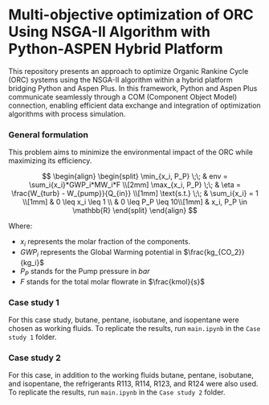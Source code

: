 # Multi-objective optimization of ORC Using NSGA-II Algorithm with Python-ASPEN Hybrid Platform

This repository presents an approach to optimize Organic Rankine Cycle (ORC) systems using the NSGA-II algorithm within a hybrid platform bridging Python and Aspen Plus. In this  framework, Python and Aspen Plus communicate seamlessly through a COM (Component Object Model) connection, enabling efficient data exchange and integration of optimization algorithms with process simulation.

### General formulation

This problem aims to minimize the environmental impact of the ORC while maximizing its efficiency.

$$
\begin{align}
\begin{split}
\min_{x_i, P_P} \;\; & env = \sum_i{x_i}*GWP_i*MW_i*F \\[2mm]
\max_{x_i, P_P} \;\; &  \eta = \frac{W_{turb} - W_{pump}}{Q_{in}} \\[1mm]
\text{s.t.} \;\; & \sum_i{x_i} = 1 \\[1mm]
& 0 \leq x_i \leq 1 \\
& 0 \leq P_P \leq 10\\[1mm]
& x_i, P_P \in \mathbb{R}
\end{split}
\end{align}
$$

Where:

- $x_i$ represents the molar fraction of the components.
- $GWP_i$ represents the Global Warming potential in $\frac{kg_{CO_2}}{kg_i}$
- $P_P$ stands for the Pump pressure in $bar$
- $F$ stands for the total molar flowrate in $\frac{kmol}{s}$

### Case study 1

For this case study, butane, pentane, isobutane, and isopentane were chosen as working fluids. To replicate the results, run `main.ipynb` in the `Case study 1` folder.

### Case study 2

For this case, in addition to the working fluids butane, pentane, isobutane, and isopentane, the refrigerants R113, R114, R123, and R124 were also used. To replicate the results, run `main.ipynb` in the `Case study 2` folder.
